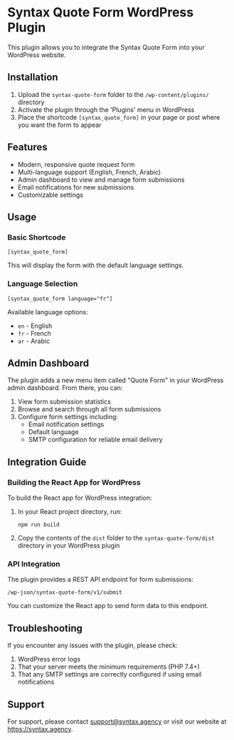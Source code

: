 
# Syntax Quote Form WordPress Plugin

This plugin allows you to integrate the Syntax Quote Form into your WordPress website.

## Installation

1. Upload the `syntax-quote-form` folder to the `/wp-content/plugins/` directory
2. Activate the plugin through the 'Plugins' menu in WordPress
3. Place the shortcode `[syntax_quote_form]` in your page or post where you want the form to appear

## Features

- Modern, responsive quote request form
- Multi-language support (English, French, Arabic)
- Admin dashboard to view and manage form submissions
- Email notifications for new submissions
- Customizable settings

## Usage

### Basic Shortcode

```
[syntax_quote_form]
```

This will display the form with the default language settings.

### Language Selection

```
[syntax_quote_form language="fr"]
```

Available language options:
- `en` - English
- `fr` - French
- `ar` - Arabic

## Admin Dashboard

The plugin adds a new menu item called "Quote Form" in your WordPress admin dashboard. From there, you can:

1. View form submission statistics
2. Browse and search through all form submissions
3. Configure form settings including:
   - Email notification settings
   - Default language
   - SMTP configuration for reliable email delivery

## Integration Guide

### Building the React App for WordPress

To build the React app for WordPress integration:

1. In your React project directory, run:
   ```
   npm run build
   ```

2. Copy the contents of the `dist` folder to the `syntax-quote-form/dist` directory in your WordPress plugin

### API Integration

The plugin provides a REST API endpoint for form submissions:

```
/wp-json/syntax-quote-form/v1/submit
```

You can customize the React app to send form data to this endpoint.

## Troubleshooting

If you encounter any issues with the plugin, please check:

1. WordPress error logs
2. That your server meets the minimum requirements (PHP 7.4+)
3. That any SMTP settings are correctly configured if using email notifications

## Support

For support, please contact support@syntax.agency or visit our website at https://syntax.agency.
